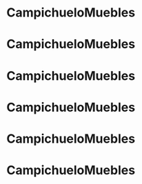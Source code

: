 # CampichueloMuebles
# CampichueloMuebles
# CampichueloMuebles
# CampichueloMuebles
# CampichueloMuebles
# CampichueloMuebles
